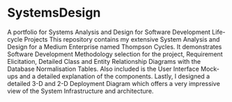 # SystemsDesign
A portfolio for Systems Analysis and Design for Software Development Life-cycle Projects
This repository contains my extensive System Analysis and Design for a Medium Enterprise named Thompson Cycles. It demonstrates Software Development Methodology selection for the project, Requirement Elicitation, Detailed Class and Entity Relationship Diagrams with the Database Normalisation Tables. Also included is the User Interface Mock-ups and a detailed explanation of the components. Lastly, I designed a detailed 3-D and 2-D Deployment Diagram which offers a very impressive view of the System Infrastructure and architecture.
